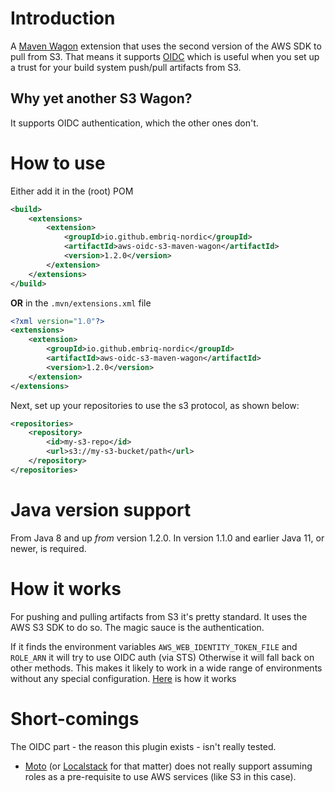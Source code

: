 # Introduction

A [Maven Wagon](https://maven.apache.org/wagon/) extension that uses the second version of the AWS SDK to pull from S3. 
That means it supports [OIDC](https://docs.aws.amazon.com/IAM/latest/UserGuide/id_roles_providers_create_oidc.html) which is useful 
when you set up a trust for your build system push/pull artifacts from S3.

## Why yet another S3 Wagon? 

It supports OIDC authentication, which the other ones don't.

# How to use

Either add it in the (root) POM

```xml
<build>
    <extensions>
        <extension>
            <groupId>io.github.embriq-nordic</groupId>
            <artifactId>aws-oidc-s3-maven-wagon</artifactId>
            <version>1.2.0</version>
        </extension>
    </extensions>
</build>
```

**OR** in the `.mvn/extensions.xml` file

```xml
<?xml version="1.0"?>
<extensions>
    <extension>
        <groupId>io.github.embriq-nordic</groupId>
        <artifactId>aws-oidc-s3-maven-wagon</artifactId>
        <version>1.2.0</version>
    </extension>
</extensions>
```

Next, set up your repositories to use the s3 protocol, as shown below:

```xml
<repositories>
    <repository>
        <id>my-s3-repo</id>
        <url>s3://my-s3-bucket/path</url>
    </repository>
</repositories>
```

# Java version support
From Java 8 and up _from_ version 1.2.0. In version 1.1.0 and earlier Java 11, or newer, is required.

# How it works

For pushing and pulling artifacts from S3 it's pretty standard. It uses the AWS S3 SDK to do so. The magic sauce is the 
authentication. 

If it finds the environment variables `AWS_WEB_IDENTITY_TOKEN_FILE` and `ROLE_ARN` it will try to use OIDC auth (via STS)
Otherwise it will fall back on other methods. This makes it likely to work in a wide range of environments without 
any special configuration.
[Here](https://github.com/aws/aws-sdk-java-v2/blob/master/core/auth/src/main/java/software/amazon/awssdk/auth/credentials/internal/ProfileCredentialsUtils.java#L110) is how it works

# Short-comings 

The OIDC part - the reason this plugin exists - isn't really tested. 

* [Moto](https://github.com/getmoto/moto) (or [Localstack](https://github.com/localstack/localstack) for that matter) does not really 
  support assuming roles as a pre-requisite to use AWS services (like S3 in this case). 
